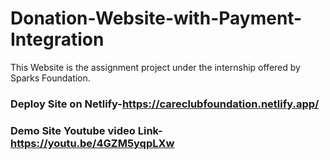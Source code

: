 # Donation-Website-with-Payment-Integration
This Website is the assignment project under the internship offered by Sparks Foundation.

### Deploy Site on Netlify-https://careclubfoundation.netlify.app/
### Demo Site Youtube video Link-https://youtu.be/4GZM5yqpLXw
